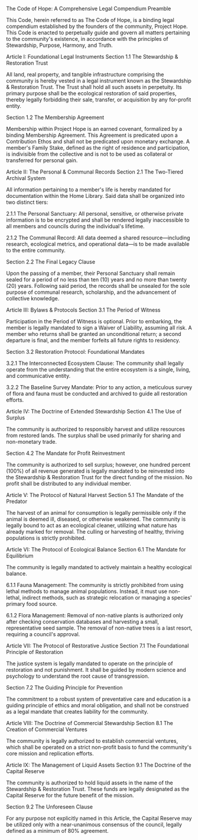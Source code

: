 The Code of Hope: A Comprehensive Legal Compendium
Preamble

This Code, herein referred to as The Code of Hope, is a binding legal compendium established by the founders of the community, Project Hope. This Code is enacted to perpetually guide and govern all matters pertaining to the community's existence, in accordance with the principles of Stewardship, Purpose, Harmony, and Truth.

Article I: Foundational Legal Instruments
Section 1.1 The Stewardship & Restoration Trust

All land, real property, and tangible infrastructure comprising the community is hereby vested in a legal instrument known as the Stewardship & Restoration Trust. The Trust shall hold all such assets in perpetuity. Its primary purpose shall be the ecological restoration of said properties, thereby legally forbidding their sale, transfer, or acquisition by any for-profit entity.

Section 1.2 The Membership Agreement

Membership within Project Hope is an earned covenant, formalized by a binding Membership Agreement. This Agreement is predicated upon a Contribution Ethos and shall not be predicated upon monetary exchange. A member's Family Stake, defined as the right of residence and participation, is indivisible from the collective and is not to be used as collateral or transferred for personal gain.

Article II: The Personal & Communal Records
Section 2.1 The Two-Tiered Archival System

All information pertaining to a member's life is hereby mandated for documentation within the Home Library. Said data shall be organized into two distinct tiers:

2.1.1 The Personal Sanctuary: All personal, sensitive, or otherwise private information is to be encrypted and shall be rendered legally inaccessible to all members and councils during the individual's lifetime.

2.1.2 The Communal Record: All data deemed a shared resource—including research, ecological metrics, and operational data—is to be made available to the entire community.

Section 2.2 The Final Legacy Clause

Upon the passing of a member, their Personal Sanctuary shall remain sealed for a period of no less than ten (10) years and no more than twenty (20) years. Following said period, the records shall be unsealed for the sole purpose of communal research, scholarship, and the advancement of collective knowledge.

Article III: Bylaws & Protocols
Section 3.1 The Period of Witness

Participation in the Period of Witness is optional. Prior to embarking, the member is legally mandated to sign a Waiver of Liability, assuming all risk. A member who returns shall be granted an unconditional return; a second departure is final, and the member forfeits all future rights to residency.

Section 3.2 Restoration Protocol: Foundational Mandates

3.2.1 The Interconnected Ecosystem Clause: The community shall legally operate from the understanding that the entire ecosystem is a single, living, and communicative entity.

3.2.2 The Baseline Survey Mandate: Prior to any action, a meticulous survey of flora and fauna must be conducted and archived to guide all restoration efforts.

Article IV: The Doctrine of Extended Stewardship
Section 4.1 The Use of Surplus

The community is authorized to responsibly harvest and utilize resources from restored lands. The surplus shall be used primarily for sharing and non-monetary trade.

Section 4.2 The Mandate for Profit Reinvestment

The community is authorized to sell surplus; however, one hundred percent (100%) of all revenue generated is legally mandated to be reinvested into the Stewardship & Restoration Trust for the direct funding of the mission. No profit shall be distributed to any individual member.

Article V: The Protocol of Natural Harvest
Section 5.1 The Mandate of the Predator

The harvest of an animal for consumption is legally permissible only if the animal is deemed ill, diseased, or otherwise weakened. The community is legally bound to act as an ecological cleaner, utilizing what nature has already marked for removal. The culling or harvesting of healthy, thriving populations is strictly prohibited.

Article VI: The Protocol of Ecological Balance
Section 6.1 The Mandate for Equilibrium

The community is legally mandated to actively maintain a healthy ecological balance.

6.1.1 Fauna Management: The community is strictly prohibited from using lethal methods to manage animal populations. Instead, it must use non-lethal, indirect methods, such as strategic relocation or managing a species' primary food source.

6.1.2 Flora Management: Removal of non-native plants is authorized only after checking conservation databases and harvesting a small, representative seed sample. The removal of non-native trees is a last resort, requiring a council's approval.

Article VII: The Protocol of Restorative Justice
Section 7.1 The Foundational Principle of Restoration

The justice system is legally mandated to operate on the principle of restoration and not punishment. It shall be guided by modern science and psychology to understand the root cause of transgression.

Section 7.2 The Guiding Principle for Prevention

The commitment to a robust system of preventative care and education is a guiding principle of ethics and moral obligation, and shall not be construed as a legal mandate that creates liability for the community.

Article VIII: The Doctrine of Commercial Stewardship
Section 8.1 The Creation of Commercial Ventures

The community is legally authorized to establish commercial ventures, which shall be operated on a strict non-profit basis to fund the community's core mission and replication efforts.

Article IX: The Management of Liquid Assets
Section 9.1 The Doctrine of the Capital Reserve

The community is authorized to hold liquid assets in the name of the Stewardship & Restoration Trust. These funds are legally designated as the Capital Reserve for the future benefit of the mission.

Section 9.2 The Unforeseen Clause

For any purpose not explicitly named in this Article, the Capital Reserve may be utilized only with a near-unanimous consensus of the council, legally defined as a minimum of 80% agreement.